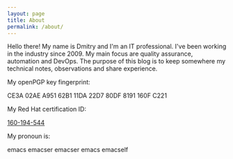 ```yaml
---
layout: page
title: About
permalink: /about/
---
```


Hello there! My name is Dmitry and I'm an IT professional. I've been working in the industry
since 2009. My main focus are quality assurance, automation and DevOps. The purpose of this blog is
to keep somewhere my technical notes, observations and share experience.

My openPGP key fingerprint:

CE3A 02AE A951 62B1 11DA  22D7 80DF 8191 160F C221

My Red Hat certification ID:

[160-194-544](https://rhtapps.redhat.com/verify/?certId=160-194-544)

My pronoun is:

emacs emacser emacser emacs emacself

